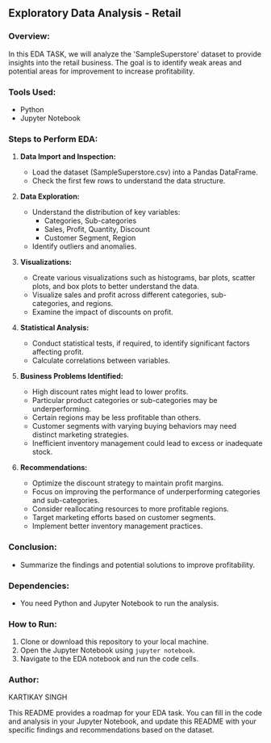 ## Exploratory Data Analysis - Retail

### Overview:
In this EDA TASK, we will analyze the 'SampleSuperstore' dataset to provide insights into the retail business. The goal is to identify weak areas and potential areas for improvement to increase profitability.

### Tools Used:
- Python
- Jupyter Notebook

### Steps to Perform EDA:

1. **Data Import and Inspection:**
   - Load the dataset (SampleSuperstore.csv) into a Pandas DataFrame.
   - Check the first few rows to understand the data structure.

2. **Data Exploration:**
   - Understand the distribution of key variables:
     - Categories, Sub-categories
     - Sales, Profit, Quantity, Discount
     - Customer Segment, Region
   - Identify outliers and anomalies.

3. **Visualizations:**
   - Create various visualizations such as histograms, bar plots, scatter plots, and box plots to better understand the data.
   - Visualize sales and profit across different categories, sub-categories, and regions.
   - Examine the impact of discounts on profit.

4. **Statistical Analysis:**
   - Conduct statistical tests, if required, to identify significant factors affecting profit.
   - Calculate correlations between variables.

5. **Business Problems Identified:**
   - High discount rates might lead to lower profits.
   - Particular product categories or sub-categories may be underperforming.
   - Certain regions may be less profitable than others.
   - Customer segments with varying buying behaviors may need distinct marketing strategies.
   - Inefficient inventory management could lead to excess or inadequate stock.

6. **Recommendations:**
   - Optimize the discount strategy to maintain profit margins.
   - Focus on improving the performance of underperforming categories and sub-categories.
   - Consider reallocating resources to more profitable regions.
   - Target marketing efforts based on customer segments.
   - Implement better inventory management practices.

### Conclusion:

- Summarize the findings and potential solutions to improve profitability.

### Dependencies:
- You need Python and Jupyter Notebook to run the analysis.

### How to Run:
1. Clone or download this repository to your local machine.
2. Open the Jupyter Notebook using `jupyter notebook`.
3. Navigate to the EDA notebook and run the code cells.

### Author:
KARTIKAY SINGH

This README provides a roadmap for your EDA task. You can fill in the code and analysis in your Jupyter Notebook, and update this README with your specific findings and recommendations based on the dataset.
